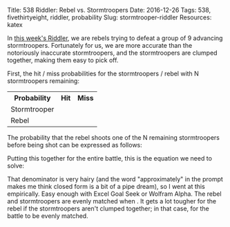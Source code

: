 Title: 538 Riddler: Rebel vs. Stormtroopers
Date: 2016-12-26
Tags: 538, fivethirtyeight, riddler, probability
Slug: stormtrooper-riddler
Resources: katex

In [this week's Riddler](http://fivethirtyeight.com/features/build-your-own-death-star-and-defeat-the-stormtroopers/), we are rebels trying to defeat a group of 9 advancing stormtroopers.  Fortunately for us, we are more accurate than the notoriously inaccurate stormtroopers, and the stormtroopers are clumped together, making them easy to pick off.

First, the hit / miss probabilities for the stormtroopers / rebel with N stormtroopers remaining:
<table class="pretty">
<tr><th>Probability</th><th>Hit</th><th>Miss</th></tr>
<tr><td>Stormtrooper</td><td><span class="inline-equation" data-expr="1-\left(\frac{999}{1000}\right)^{N}"></span></td><td><span class="inline-equation" data-expr="\left(\frac{999}{1000}\right)^{N}"></span></td></tr>
<tr><td>Rebel</td><td><span class="inline-equation" data-expr="\frac{K\sqrt{N}}{1000}"></span></td><td><span class="inline-equation" data-expr="1-\frac{K\sqrt{N}}{1000}"></span></td></tr>
</table>

The probability that the rebel shoots one of the N remaining stormtroopers before being shot can be expressed as follows:
<div class="equation" data-expr="\begin{aligned} P(\text{Rebels Win}) = & P(S_M \cap R_H) + P(S_M \cap R_M)*P(S_M \cap R_H) + P(S_M \cap R_M)^{2}*P(S_M \cap R_H) + \ldots \\ = & \frac{P(S_M \cap R_H)}{1-P(S_M \cap R_M)}=\frac{P(S_M \cap R_H)}{P(S_H) + P(S_M \cap R_H)} \\ = & \frac{\left(\frac{999}{1000}\right)^{N}\frac{K\sqrt{N}}{1000}}{1-\left(\frac{999}{1000}\right)^{N}+\left(\frac{999}{1000}\right)^{N}\frac{K\sqrt{N}}{1000}} \end{aligned}"></div>

Putting this together for the entire battle, this is the equation we need to solve:
<div class="equation" data-expr="P(\text{Rebels Win}) = \prod_{i=1}^{9} \frac{\left(\frac{999}{1000}\right)^{i}\frac{K\sqrt{i}}{1000}}{1-\left(\frac{999}{1000}\right)^{i}+\left(\frac{999}{1000}\right)^{i}\frac{K\sqrt{i}}{1000}} = \frac{1}{2}"></div>

That denominator is very hairy (and the word "approximately" in the prompt makes me think closed form is a bit of a pipe dream), so I went at this empirically.  Easy enough with Excel Goal Seek or Wolfram Alpha.  The rebel and stormtroopers are evenly matched when <span class="inline-equation" data-expr="K=26.797"></span>.  It gets a lot tougher for the rebel if the stormtroopers aren't clumped together; in that case, <span class="inline-equation" data-expr="K=62.055"></span> for the battle to be evenly matched.

